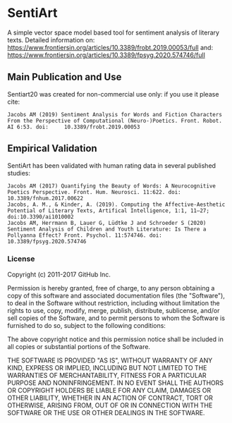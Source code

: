 # SentiArt
A simple vector space model based tool for sentiment analysis of literary texts.
Detailed information on: https://www.frontiersin.org/articles/10.3389/frobt.2019.00053/full and: https://www.frontiersin.org/articles/10.3389/fpsyg.2020.574746/full

## Main Publication and Use
Sentiart20 was created for non-commercial use only: if you use it please cite:

    Jacobs AM (2019) Sentiment Analysis for Words and Fiction Characters From the Perspective of Computational (Neuro-)Poetics. Front. Robot. AI 6:53. doi:     10.3389/frobt.2019.00053 

## Empirical Validation
SentiArt has been validated with human rating data in several published studies:
    
    Jacobs AM (2017) Quantifying the Beauty of Words: A Neurocognitive Poetics Perspective. Front. Hum. Neurosci. 11:622. doi: 10.3389/fnhum.2017.00622
    Jacobs, A. M., & Kinder, A. (2019). Computing the Affective-Aesthetic Potential of Literary Texts, Artifical Intelligence, 1:1, 11–27; doi:10.3390/ai1010002 
    Jacobs AM, Herrmann B, Lauer G, Lüdtke J and Schroeder S (2020) Sentiment Analysis of Children and Youth Literature: Is There a Pollyanna Effect? Front. Psychol. 11:574746. doi: 10.3389/fpsyg.2020.574746 

### License
Copyright (c) 2011-2017 GitHub Inc.

Permission is hereby granted, free of charge, to any person obtaining a copy of this software and associated documentation files (the "Software"), to deal in the Software without restriction, including without limitation the rights to use, copy, modify, merge, publish, distribute, sublicense, and/or sell copies of the Software, and to permit persons to whom the Software is furnished to do so, subject to the following conditions:

The above copyright notice and this permission notice shall be included in all copies or substantial portions of the Software.

THE SOFTWARE IS PROVIDED "AS IS", WITHOUT WARRANTY OF ANY KIND, EXPRESS OR IMPLIED, INCLUDING BUT NOT LIMITED TO THE WARRANTIES OF MERCHANTABILITY, FITNESS FOR A PARTICULAR PURPOSE AND NONINFRINGEMENT. IN NO EVENT SHALL THE AUTHORS OR COPYRIGHT HOLDERS BE LIABLE FOR ANY CLAIM, DAMAGES OR OTHER LIABILITY, WHETHER IN AN ACTION OF CONTRACT, TORT OR OTHERWISE, ARISING FROM, OUT OF OR IN CONNECTION WITH THE SOFTWARE OR THE USE OR OTHER DEALINGS IN THE SOFTWARE.
